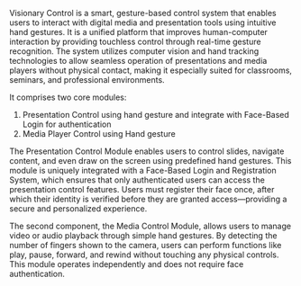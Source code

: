 Visionary Control is a smart, gesture-based control system that enables users to interact with digital media and presentation 
tools using intuitive hand gestures. It is a unified platform that improves human-computer interaction by providing touchless 
control through real-time gesture recognition. The system utilizes computer vision and hand tracking technologies to allow 
seamless operation of presentations and media players without physical contact, making it especially suited for classrooms, 
seminars, and professional environments.

It comprises two core modules: 

1.	Presentation Control using hand gesture and integrate with Face-Based Login for authentication
2.	Media Player Control using Hand gesture


The Presentation Control Module enables users to control slides, navigate content, and even draw on the screen using predefined hand gestures. This module is uniquely integrated with a Face-Based Login and Registration System, which ensures that only authenticated users can access the presentation control features. Users must register their face once, after which their identity is verified before they are granted access—providing a secure and personalized experience.


The second component, the Media Control Module, allows users to manage video or audio playback through simple hand gestures. By detecting the number of fingers shown to the camera, users can perform functions like play, pause, forward, and rewind without touching any physical controls. This module operates independently and does not require face authentication.
